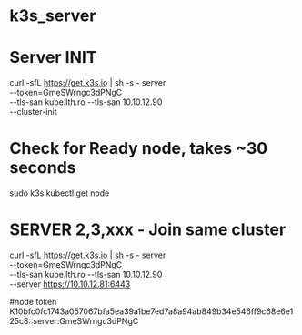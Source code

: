 # k3s_server

# Server INIT

curl -sfL https://get.k3s.io | sh -s - server \
--token=GmeSWrngc3dPNgC \
--tls-san kube.lth.ro --tls-san 10.10.12.90 \
--cluster-init 


# Check for Ready node, takes ~30 seconds 
sudo k3s kubectl get node 



# SERVER 2,3,xxx - Join same cluster
curl -sfL https://get.k3s.io | sh -s - server \
--token=GmeSWrngc3dPNgC \
--tls-san kube.lth.ro --tls-san 10.10.12.90 \
--server https://10.10.12.81:6443



#node token
K10bfc0fc1743a057067bfa5ea39a1be7ed7a8a94ab849b34e546ff9c68e6e125c8::server:GmeSWrngc3dPNgC
